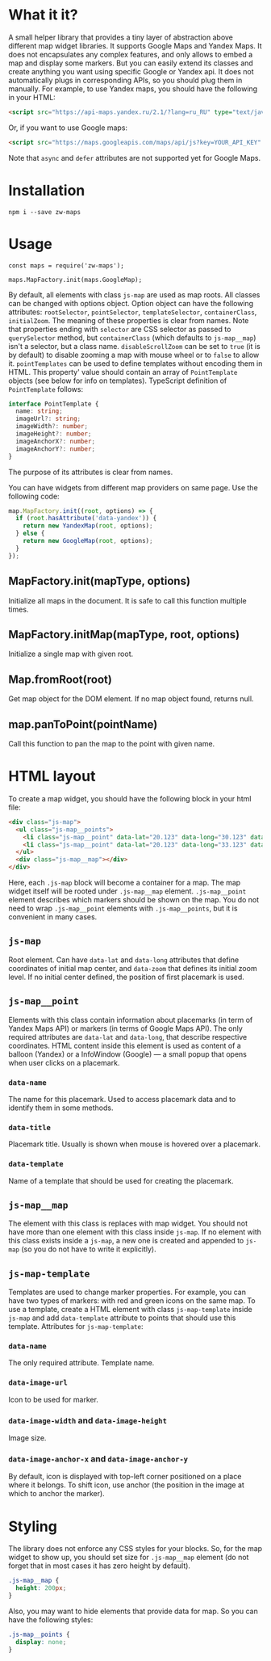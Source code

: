 # What it it?

A small helper library that provides a tiny layer of abstraction above different map widget libraries.
It supports Google Maps and Yandex Maps.
It does not encapsulates any complex features, and only allows to embed a map and display some markers.
But you can easily extend its classes and create anything you want using specific Google or Yandex api.
It does not automatically plugs in corresponding APIs, so you should plug them in manually.
For example, to use Yandex maps, you should have the following in your HTML:

```html
<script src="https://api-maps.yandex.ru/2.1/?lang=ru_RU" type="text/javascript" />
```

Or, if you want to use Google maps:

```html
<script src="https://maps.googleapis.com/maps/api/js?key=YOUR_API_KEY" type="text/javascript" />
```

Note that `async` and `defer` attributes are not supported yet for Google Maps.

# Installation

```
npm i --save zw-maps
```

# Usage

```
const maps = require('zw-maps');

maps.MapFactory.init(maps.GoogleMap);
```

By default, all elements with class `js-map` are used as map roots.
All classes can be changed with options object.
Option object can have the following attributes:
`rootSelector`, `pointSelector`, `templateSelector`, `containerClass`, `initialZoom`.
The meaning of these properties is clear from names.
Note that properties ending with `selector` are CSS selector as passed to `querySelector` method, but `containerClass` (which defaults to `js-map__map`) isn't a selector, but a class name.
`disableScrollZoom` can be set to `true` (it is by default) to disable zooming a map with mouse wheel or to `false` to allow it.
`pointTemplates` can be used to define templates without encoding them in HTML.
This property' value should contain an array of `PointTemplate` objects (see below for info on templates).
TypeScript definition of `PointTemplate` follows:

```ts
interface PointTemplate {
  name: string;
  imageUrl?: string;
  imageWidth?: number;
  imageHeight?: number;
  imageAnchorX?: number;
  imageAnchorY?: number;
}
```

The purpose of its attributes is clear from names.

You can have widgets from different map providers on same page.
Use the following code:

```js
map.MapFactory.init((root, options) => {
  if (root.hasAttribute('data-yandex')) {
    return new YandexMap(root, options);
  } else {
    return new GoogleMap(root, options);
  }
});
```

## MapFactory.init(mapType, options)

Initialize all maps in the document.
It is safe to call this function multiple times.

## MapFactory.initMap(mapType, root, options)

Initialize a single map with given root.

## Map.fromRoot(root)

Get map object for the DOM element.
If no map object found, returns null.

## map.panToPoint(pointName)

Call this function to pan the map to the point with given name.

# HTML layout

To create a map widget, you should have the following block in your html file:

```html
<div class="js-map">
  <ul class="js-map__points">
    <li class="js-map__point" data-lat="20.123" data-long="30.123" data-name="first point" data-title="Some place">Popup content</li>
    <li class="js-map__point" data-lat="20.123" data-long="33.123" data-name="second point" data-title="Some place">Popup content</li>
  </ul>
  <div class="js-map__map"></div>
</div>
```

Here, each `.js-map` block will become a container for a map.
The map widget itself will be rooted under `.js-map__map` element.
`.js-map__point` element describes which markers should be shown on the map.
You do not need to wrap `.js-map__point` elements with `.js-map__points`, but it is convenient in many cases.

## `js-map`

Root element.
Can have `data-lat` and `data-long` attributes that define coordinates of initial map center, and `data-zoom` that defines its initial zoom level.
If no initial center defined, the position of first placemark is used.

## `js-map__point`

Elements with this class contain information about placemarks (in term of Yandex Maps API) or markers (in terms of Google Maps API).
The only required attributes are `data-lat` and `data-long`, that describe respective coordinates.
HTML content inside this element is used as content of a balloon (Yandex) or a InfoWindow (Google) — a small popup that opens when user clicks on a placemark.

### `data-name`

The name for this placemark.
Used to access placemark data and to identify them in some methods.

### `data-title`

Placemark title.
Usually is shown when mouse is hovered over a placemark.

### `data-template`

Name of a template that should be used for creating the placemark.

## `js-map__map`

The element with this class is replaces with map widget.
You should not have more than one element with this class inside `js-map`.
If no element with this class exists inside a `js-map`, a new one is created and appended to `js-map` (so you do not have to write it explicitly).

## `js-map-template`

Templates are used to change marker properties.
For example, you can have two types of markers: with red and green icons on the same map.
To use a template, create a HTML element with class `js-map-template` inside `js-map` and add `data-template` attribute to points that should use this template.
Attributes for `js-map-template`:

### `data-name`

The only required attribute.
Template name.

### `data-image-url`

Icon to be used for marker.

### `data-image-width` and `data-image-height`

Image size.

### `data-image-anchor-x` and `data-image-anchor-y`

By default, icon is displayed with top-left corner positioned on a place where it belongs.
To shift icon, use anchor (the position in the image at which to anchor the marker).

# Styling

The library does not enforce any CSS styles for your blocks.
So, for the map widget to show up, you should set size for `.js-map__map` element (do not forget that in most cases it has zero height by default).

```css
.js-map__map {
  height: 200px;
}
```

Also, you may want to hide elements that provide data for map.
So you can have the following styles:

```css
.js-map__points {
  display: none;
}
```

